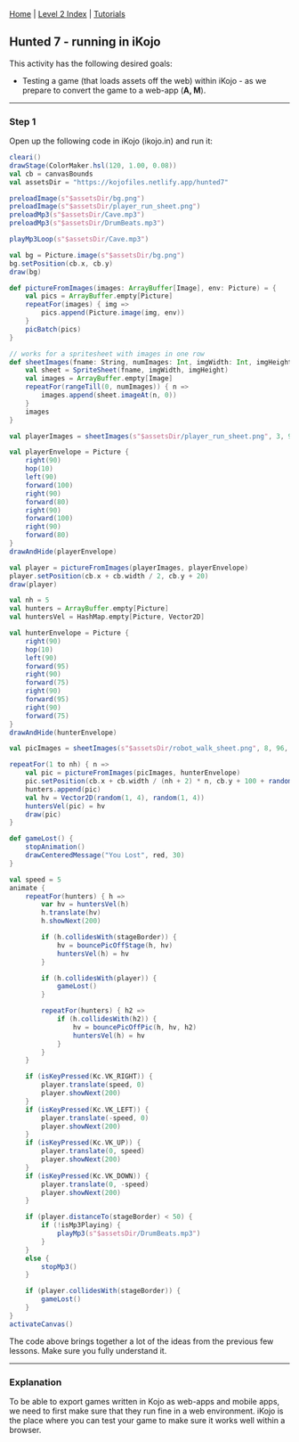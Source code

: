 <div class="nav">
  <a href="../../index.html">Home</a> | <a href="index.html">Level 2 Index</a> | <a href="../../tutorials-index.html">Tutorials</a>
</div>

## Hunted 7 - running in iKojo

This activity has the following desired goals:
* Testing a game (that loads assets off the web) within iKojo - as we prepare to convert the game to a web-app (**A, M**).

---

### Step 1
Open up the following code in iKojo (ikojo.in) and run it:

```scala
cleari()
drawStage(ColorMaker.hsl(120, 1.00, 0.08))
val cb = canvasBounds
val assetsDir = "https://kojofiles.netlify.app/hunted7"

preloadImage(s"$assetsDir/bg.png")
preloadImage(s"$assetsDir/player_run_sheet.png")
preloadMp3(s"$assetsDir/Cave.mp3")
preloadMp3(s"$assetsDir/DrumBeats.mp3")

playMp3Loop(s"$assetsDir/Cave.mp3")

val bg = Picture.image(s"$assetsDir/bg.png")
bg.setPosition(cb.x, cb.y)
draw(bg)

def pictureFromImages(images: ArrayBuffer[Image], env: Picture) = {
    val pics = ArrayBuffer.empty[Picture]
    repeatFor(images) { img =>
        pics.append(Picture.image(img, env))
    }
    picBatch(pics)
}

// works for a spritesheet with images in one row
def sheetImages(fname: String, numImages: Int, imgWidth: Int, imgHeight: Int): ArrayBuffer[Image] = {
    val sheet = SpriteSheet(fname, imgWidth, imgHeight)
    val images = ArrayBuffer.empty[Image]
    repeatFor(rangeTill(0, numImages)) { n =>
        images.append(sheet.imageAt(n, 0))
    }
    images
}

val playerImages = sheetImages(s"$assetsDir/player_run_sheet.png", 3, 96, 128)

val playerEnvelope = Picture {
    right(90)
    hop(10)
    left(90)
    forward(100)
    right(90)
    forward(80)
    right(90)
    forward(100)
    right(90)
    forward(80)
}
drawAndHide(playerEnvelope)

val player = pictureFromImages(playerImages, playerEnvelope)
player.setPosition(cb.x + cb.width / 2, cb.y + 20)
draw(player)

val nh = 5
val hunters = ArrayBuffer.empty[Picture]
val huntersVel = HashMap.empty[Picture, Vector2D]

val hunterEnvelope = Picture {
    right(90)
    hop(10)
    left(90)
    forward(95)
    right(90)
    forward(75)
    right(90)
    forward(95)
    right(90)
    forward(75)
}
drawAndHide(hunterEnvelope)

val picImages = sheetImages(s"$assetsDir/robot_walk_sheet.png", 8, 96, 128)

repeatFor(1 to nh) { n =>
    val pic = pictureFromImages(picImages, hunterEnvelope)
    pic.setPosition(cb.x + cb.width / (nh + 2) * n, cb.y + 100 + randomDouble(0, cb.height - 200))
    hunters.append(pic)
    val hv = Vector2D(random(1, 4), random(1, 4))
    huntersVel(pic) = hv
    draw(pic)
}

def gameLost() {
    stopAnimation()
    drawCenteredMessage("You Lost", red, 30)
}

val speed = 5
animate {
    repeatFor(hunters) { h =>
        var hv = huntersVel(h)
        h.translate(hv)
        h.showNext(200)

        if (h.collidesWith(stageBorder)) {
            hv = bouncePicOffStage(h, hv)
            huntersVel(h) = hv
        }

        if (h.collidesWith(player)) {
            gameLost()
        }

        repeatFor(hunters) { h2 =>
            if (h.collidesWith(h2)) {
                hv = bouncePicOffPic(h, hv, h2)
                huntersVel(h) = hv
            }
        }
    }

    if (isKeyPressed(Kc.VK_RIGHT)) {
        player.translate(speed, 0)
        player.showNext(200)
    }
    if (isKeyPressed(Kc.VK_LEFT)) {
        player.translate(-speed, 0)
        player.showNext(200)
    }
    if (isKeyPressed(Kc.VK_UP)) {
        player.translate(0, speed)
        player.showNext(200)
    }
    if (isKeyPressed(Kc.VK_DOWN)) {
        player.translate(0, -speed)
        player.showNext(200)
    }

    if (player.distanceTo(stageBorder) < 50) {
        if (!isMp3Playing) {
            playMp3(s"$assetsDir/DrumBeats.mp3")
        }
    }
    else {
        stopMp3()
    }

    if (player.collidesWith(stageBorder)) {
        gameLost()
    }
}
activateCanvas()
```

The code above brings together a lot of the ideas from the previous few lessons. Make sure you fully understand it.

---

### Explanation

To be able to export games written in Kojo as web-apps and mobile apps, we need to first make sure that they run fine in a web environment. iKojo is the place where you can test your game to make sure it works well within a browser.